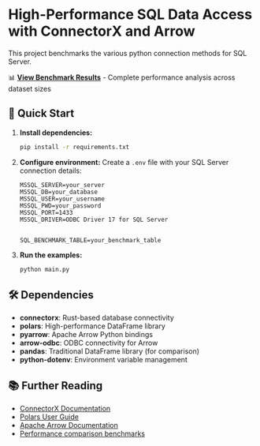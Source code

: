 # High-Performance SQL Data Access with ConnectorX and Arrow

This project benchmarks the various python connection methods for SQL Server. 

📊 **[View Benchmark Results](results.md)** - Complete performance analysis across dataset sizes

## 🚀 Quick Start

1. **Install dependencies:**
   ```bash
   pip install -r requirements.txt
   ```

2. **Configure environment:**
   Create a `.env` file with your SQL Server connection details:
   ```env
   MSSQL_SERVER=your_server
   MSSQL_DB=your_database
   MSSQL_USER=your_username
   MSSQL_PWD=your_password
   MSSQL_PORT=1433
   MSSQL_DRIVER=ODBC Driver 17 for SQL Server


   SQL_BENCHMARK_TABLE=your_benchmark_table
   ```

3. **Run the examples:**
   ```bash
   python main.py
   ```

## 🛠️ Dependencies

- **connectorx**: Rust-based database connectivity
- **polars**: High-performance DataFrame library
- **pyarrow**: Apache Arrow Python bindings
- **arrow-odbc**: ODBC connectivity for Arrow
- **pandas**: Traditional DataFrame library (for comparison)
- **python-dotenv**: Environment variable management

## 📚 Further Reading

- [ConnectorX Documentation](https://sfu-db.github.io/connector-x/)
- [Polars User Guide](https://pola-rs.github.io/polars/)
- [Apache Arrow Documentation](https://arrow.apache.org/docs/)
- [Performance comparison benchmarks](https://github.com/sfu-db/connector-x#performance)
